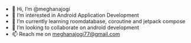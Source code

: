 - 👋 Hi, I’m @meghanajogi
- 👀 I’m interested in Android Application Development
- 🌱 I’m currently learning roomdatabase, coroutine and jetpack compose
- 💞️ I’m looking to collaborate on android development
- 📫 Reach me on meghanajogi77@gmail.com

